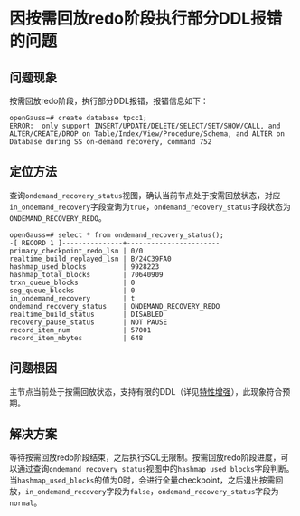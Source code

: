 # 因按需回放redo阶段执行部分DDL报错的问题

## 问题现象

按需回放redo阶段，执行部分DDL报错，报错信息如下：

```shell
openGauss=# create database tpcc1;
ERROR:  only support INSERT/UPDATE/DELETE/SELECT/SET/SHOW/CALL, and ALTER/CREATE/DROP on Table/Index/View/Procedure/Schema, and ALTER on Database during SS on-demand recovery, command 752
```

## 定位方法

查询`ondemand_recovery_status`视图，确认当前节点处于按需回放状态，对应`in_ondemand_recovery`字段查询为`true`，`ondemand_recovery_status`字段状态为`ONDEMAND_RECOVERY_REDO`。

```shell
openGauss=# select * from ondemand_recovery_status();
-[ RECORD 1 ]---------------+-----------------------
primary_checkpoint_redo_lsn | 0/0
realtime_build_replayed_lsn | B/24C39FA0
hashmap_used_blocks         | 9928223
hashmap_total_blocks        | 70640909
trxn_queue_blocks           | 0
seg_queue_blocks            | 0
in_ondemand_recovery        | t
ondemand_recovery_status    | ONDEMAND_RECOVERY_REDO
realtime_build_status       | DISABLED
recovery_pause_status       | NOT PAUSE
record_item_num             | 57001
record_item_mbytes          | 648
```

## 问题根因

主节点当前处于按需回放状态，支持有限的DDL（详见[特性增强](../AboutopenGauss/极致RTO按需回放.md#特性增强)），此现象符合预期。

## 解决方案

等待按需回放redo阶段结束，之后执行SQL无限制。按需回放redo阶段进度，可以通过查询`ondemand_recovery_status`视图中的`hashmap_used_blocks`字段判断。当`hashmap_used_blocks`的值为0时，会进行全量checkpoint，之后退出按需回放，`in_ondemand_recovery`字段为`false`，`ondemand_recovery_status`字段为`normal`。